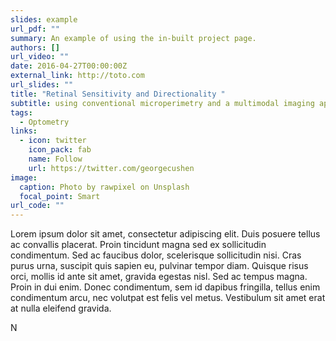 ```yaml
---
slides: example
url_pdf: ""
summary: An example of using the in-built project page.
authors: []
url_video: ""
date: 2016-04-27T00:00:00Z
external_link: http://toto.com
url_slides: ""
title: "Retinal Sensitivity and Directionality "
subtitle: using conventional microperimetry and a multimodal imaging approach
tags:
  - Optometry
links:
  - icon: twitter
    icon_pack: fab
    name: Follow
    url: https://twitter.com/georgecushen
image:
  caption: Photo by rawpixel on Unsplash
  focal_point: Smart
url_code: ""
---
```

Lorem ipsum dolor sit amet, consectetur adipiscing elit. Duis posuere tellus ac convallis placerat. Proin tincidunt magna sed ex sollicitudin condimentum. Sed ac faucibus dolor, scelerisque sollicitudin nisi. Cras purus urna, suscipit quis sapien eu, pulvinar tempor diam. Quisque risus orci, mollis id ante sit amet, gravida egestas nisl. Sed ac tempus magna. Proin in dui enim. Donec condimentum, sem id dapibus fringilla, tellus enim condimentum arcu, nec volutpat est felis vel metus. Vestibulum sit amet erat at nulla eleifend gravida.

N